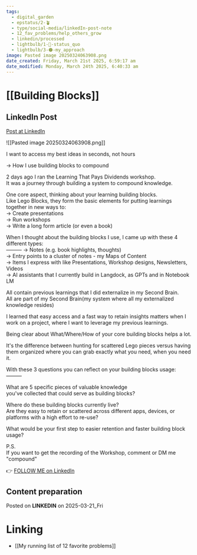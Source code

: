 ```yaml
---
tags:
  - digital_garden
  - epstatus/2-🪴
  - type/social-media/linkedIn-post-note
  - 12_fav_problems/help_others_grow
  - linkedin/processed
  - lightbulb/1-🔴-status_quo
  - lightbulb/3-🟠-my_approach
image: Pasted image 20250324063908.png
date_created: Friday, March 21st 2025, 6:59:17 am
date_modified: Monday, March 24th 2025, 6:40:33 am
---
```

# [[Building Blocks]]
## LinkedIn Post
[Post at LinkedIn](https://www.linkedin.com/posts/sebastiankamilli_i-want-to-access-my-best-ideas-in-seconds-activity-7308744640172548096-2Fpi?utm_source=share&utm_medium=member_desktop&rcm=ACoAAA1M1pkBgWCYPhT45EpfLiHzViQqRWNCIv4)

![[Pasted image 20250324063908.png]]

I want to access my best ideas in seconds, not hours

→ How I use building blocks to compound

2 days ago I ran the Learning That Pays Dividends workshop.  
It was a journey through building a system to compound knowledge.  
  
One core aspect, thinking about your learning building blocks.  
Like Lego Blocks, they form the basic elements for putting learnings together in new ways to:  
→ Create presentations  
→ Run workshops  
→ Write a long form article (or even a book)  
  
When I thought about the building blocks I use, 
I came up with these 4 different types:  
———
→ Notes (e.g. book highlights, thoughts)  
→ Entry points to a cluster of notes - my Maps of Content  
→ Items I express with like Presentations, Workshop designs, Newsletters, Videos  
→ AI assistants that I currently build in Langdock, as GPTs and in Notebook LM  
  
All contain previous learnings that I did externalize in my Second Brain.  
All are part of my Second Brain(my system where all my externalized knowledge resides)
  
I learned that easy access and a fast way to retain insights matters when I work on a project, where I want to leverage my previous learnings.  
  
Being clear about What/Where/How of your core building blocks helps a lot.  
  
It's the difference between hunting for scattered Lego pieces versus having them organized where you can grab exactly what you need, when you need it.  
  
With these 3 questions you can reflect on your building blocks usage:  
———

What are 5 specific pieces of valuable knowledge  
you've collected that could serve as building blocks?  
  
Where do these building blocks currently live?  
Are they easy to retain or scattered across different apps, devices, or platforms with a high effort to re-use?  
  
What would be your first step to easier retention and faster building block usage?  
  
P.S.  
If you want to get the recording of the Workshop, comment or DM me "compound"

👉 [FOLLOW ME on LinkedIn](https://www.linkedin.com/comm/mynetwork/discovery-see-all?usecase=PEOPLE_FOLLOWS&followMember=sebastiankamilli)

## Content preparation

Posted on **LINKEDIN** on 2025-03-21_Fri
# Linking
+ [[My running list of 12 favorite problems]]